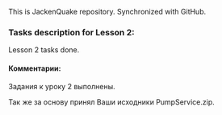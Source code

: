 This is JackenQuake repository.
Synchronized with GitHub.

### Tasks description for Lesson 2:

Lesson 2 tasks done.

#### Комментарии:

Задания к уроку 2 выполнены.

Так же за основу принял Ваши исходники PumpService.zip.